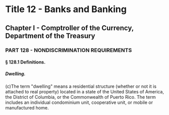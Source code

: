 
# Title 12 - Banks and Banking
## Chapter I - Comptroller of the Currency, Department of the Treasury
### PART 128 - NONDISCRIMINATION REQUIREMENTS
#### § 128.1 Definitions.
##### Dwelling.

(c)The term "dwelling" means a residential structure (whether or not it is attached to real property) located in a state of the United States of America, the District of Columbia, or the Commonwealth of Puerto Rico. The term includes an individual condominium unit, cooperative unit, or mobile or manufactured home.
